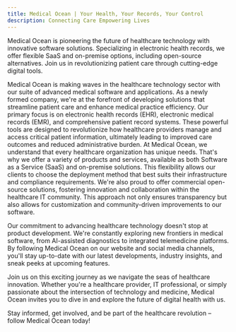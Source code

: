 ```yaml
---
title: Medical Ocean | Your Health, Your Records, Your Control
description: Connecting Care Empowering Lives
---
```


Medical Ocean is pioneering the future of healthcare technology with innovative software solutions. Specializing in electronic health records, we offer flexible SaaS and on-premise options, including open-source alternatives. Join us in revolutionizing patient care through cutting-edge digital tools.


Medical Ocean is making waves in the healthcare technology sector with our suite of advanced medical software and applications. As a newly formed company, we're at the forefront of developing solutions that streamline patient care and enhance medical practice efficiency.
Our primary focus is on electronic health records (EHR), electronic medical records (EMR), and comprehensive patient record systems. These powerful tools are designed to revolutionize how healthcare providers manage and access critical patient information, ultimately leading to improved care outcomes and reduced administrative burden.
At Medical Ocean, we understand that every healthcare organization has unique needs. That's why we offer a variety of products and services, available as both Software as a Service (SaaS) and on-premise solutions. This flexibility allows our clients to choose the deployment method that best suits their infrastructure and compliance requirements.
We're also proud to offer commercial open-source solutions, fostering innovation and collaboration within the healthcare IT community. This approach not only ensures transparency but also allows for customization and community-driven improvements to our software.

Our commitment to advancing healthcare technology doesn't stop at product development. We're constantly exploring new frontiers in medical software, from AI-assisted diagnostics to integrated telemedicine platforms. By following Medical Ocean on our website and social media channels, you'll stay up-to-date with our latest developments, industry insights, and sneak peeks at upcoming features.

Join us on this exciting journey as we navigate the seas of healthcare innovation. Whether you're a healthcare provider, IT professional, or simply passionate about the intersection of technology and medicine, Medical Ocean invites you to dive in and explore the future of digital health with us.

Stay informed, get involved, and be part of the healthcare revolution – follow Medical Ocean today!
